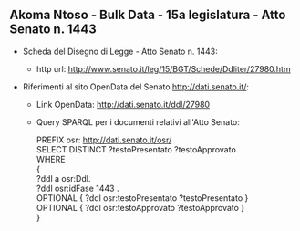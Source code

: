 ## Akoma Ntoso - Bulk Data - 15a legislatura - Atto Senato n. 1443 ##

* Scheda del Disegno di Legge - Atto Senato n. 1443:
	* http url: http://www.senato.it/leg/15/BGT/Schede/Ddliter/27980.htm

* Riferimenti al sito OpenData del Senato http://dati.senato.it/:
	* Link OpenData: http://dati.senato.it/ddl/27980
	* Query SPARQL per i documenti relativi all'Atto Senato:

        PREFIX osr: <http://dati.senato.it/osr/>  
		SELECT DISTINCT ?testoPresentato ?testoApprovato  
		WHERE  
		{  
		    ?ddl a osr:Ddl.  
		    ?ddl osr:idFase 1443 .  
		    OPTIONAL { ?ddl osr:testoPresentato ?testoPresentato }  
		    OPTIONAL { ?ddl osr:testoApprovato ?testoApprovato }  
		}
		